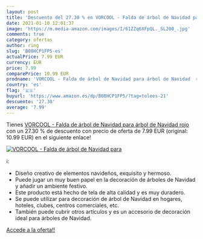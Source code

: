 ```yaml
---
layout: post
title: 'Descuento del 27.30 % en VORCOOL - Falda de árbol de Navidad para'
date: 2021-01-10 12:01:37
image: 'https://m.media-amazon.com/images/I/61ZZq6XFpQL._SL200_.jpg'
comments: true
category: ofertas
author: ring
slug: 'B08HCP1FP5-es'
actualPrice: 7.99 EUR
currency: EUR
price: 7.99
comparePrice: 10.99 EUR
prodname: 'VORCOOL - Falda de árbol de Navidad para árbol de Navidad  rojo '
country: 'es'
flag: '🇪🇸'
buyurl: 'https://www.amazon.es/dp/B08HCP1FP5/?tag=tolees-21'
descuento: '27.30'
average: '7.99'
---
```


Tienes [VORCOOL - Falda de árbol de Navidad para árbol de Navidad  rojo ](https://www.amazon.es/dp/B08HCP1FP5/?tag=tolees-21) con un 27.30 % de descuento con precio de oferta de 7.99 EUR (original: 10.99 EUR) en el siguiente enlace!

[![VORCOOL - Falda de árbol de Navidad para](https://m.media-amazon.com/images/I/61ZZq6XFpQL._SL200_.jpg)](https://www.amazon.es/dp/B08HCP1FP5/?tag=tolees-21)

ℹ️:

- Diseño creativo de elementos navideños, exquisito y hermoso.
- Puede jugar un muy buen papel en la decoración de árboles de Navidad y añadir un ambiente festivo.
- Este producto está hecho de tela de alta calidad y es muy duradero.
- Se puede utilizar para decoración de árbol de Navidad en hogares, hoteles, clubes, centros comerciales, etc.
- También puede cubrir otros artículos y es un accesorio de decoración ideal para árboles de Navidad.

[Accede a la oferta!!](https://www.amazon.es/dp/B08HCP1FP5/?tag=tolees-21)
